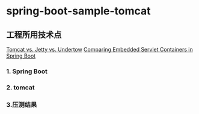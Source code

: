 # spring-boot-sample-tomcat
## 工程所用技术点

[Tomcat vs. Jetty vs. Undertow](https://examples.javacodegeeks.com/enterprise-java/spring/tomcat-vs-jetty-vs-undertow-comparison-of-spring-boot-embedded-servlet-containers/)
[Comparing Embedded Servlet Containers in Spring Boot](https://www.baeldung.com/spring-boot-servlet-containers)


### 1. Spring Boot
### 2. tomcat
### 3.压测结果
